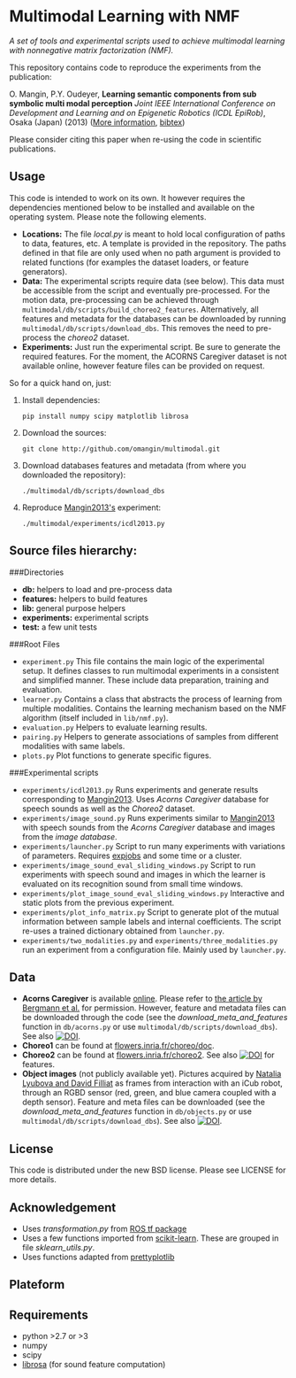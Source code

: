 Multimodal Learning with NMF
============================

*A set of tools and experimental scripts used to achieve multimodal learning with nonnegative matrix factorization (NMF).*

This repository contains code to reproduce the experiments from the publication:

O. Mangin, P.Y. Oudeyer, **Learning semantic components from sub symbolic multi modal perception** *Joint IEEE International Conference on Development and Learning and on Epigenetic Robotics (ICDL EpiRob)*, Osaka (Japan) (2013) ([More information][Mangin2013], [bibtex](http://olivier.mangin.com/media/bibtex/Mangin2013.bib))

Please consider citing this paper when re-using the code in scientific publications.


Usage
-----
This code is intended to work on its own. It however requires the dependencies mentioned below to be installed and available on the operating system. Please note the following elements.

- **Locations:** The file *local.py* is meant to hold local configuration of paths to data, features, etc. A template is provided in the repository. The paths defined in that file are only used when no path argument is provided to related functions (for examples the dataset loaders, or feature generators).
- **Data:** The experimental scripts require data (see below). This data must be accessible from the script and eventually pre-processed. For the motion data, pre-processing can be achieved through `multimodal/db/scripts/build_choreo2_features`. Alternatively, all features and metadata for the databases can be downloaded by running `multimodal/db/scripts/download_dbs`. This removes the need to pre-process the *choreo2* dataset.
- **Experiments:** Just run the experimental script. Be sure to generate the required features. For the moment, the ACORNS Caregiver dataset is not available online, however feature files can be provided on request.

So for a quick hand on, just:

1. Install dependencies:

    `pip install numpy scipy matplotlib librosa`

2. Download the sources:

    `git clone http://github.com/omangin/multimodal.git`

3. Download databases features and metadata (from where you downloaded the repository):

    `./multimodal/db/scripts/download_dbs`

4. Reproduce [Mangin2013's][Mangin2013] experiment:

    `./multimodal/experiments/icdl2013.py`


Source files hierarchy:
-----------------------
###Directories
- **db:** helpers to load and pre-process data
- **features:** helpers to build features
- **lib:** general purpose helpers
- **experiments:** experimental scripts
- **test:** a few unit tests

###Root Files
- `experiment.py` This file contains the main logic of the experimental setup. It defines classes to run multimodal experiments in a consistent and simplified manner. These include data preparation, training and evaluation.
- `learner.py` Contains a class that abstracts the process of learning from multiple modalities. Contains the learning mechanism based on the NMF algorithm (itself included in `lib/nmf.py`).
- `evaluation.py` Helpers to evaluate learning results.
- `pairing.py` Helpers to generate associations of samples from different modalities with same labels.
- `plots.py` Plot functions to generate specific figures.

###Experimental scripts
- `experiments/icdl2013.py` Runs experiments and generate results corresponding to [Mangin2013][Mangin2013]. Uses *Acorns Caregiver* database for speech sounds as well as the *Choreo2* dataset.
- `experiments/image_sound.py` Runs experiments similar to [Mangin2013][Mangin2013] with speech sounds from the *Acorns Caregiver* database and images from the *image database*.
- `experiments/launcher.py` Script to run many experiments with variations of parameters. Requires [expjobs](http://github.com/omangin/expjobs) and some time or a cluster.
- `experiments/image_sound_eval_sliding_windows.py` Script to run experiments with speech sound and images in which the learner is evaluated on its recognition sound from small time windows.
- `experiments/plot_image_sound_eval_sliding_windows.py` Interactive and static plots from the previous experiment.
- `experiments/plot_info_matrix.py` Script to generate plot of the mutual information between sample labels and internal coefficients. The script re-uses a trained dictionary obtained from `launcher.py`.
- `experiments/two_modalities.py` and `experiments/three_modalities.py` run an experiment from a configuration file. Mainly used by `launcher.py`.

Data
----
- **Acorns Caregiver** is available [online](https://corpus1.mpi.nl/ds/asv/;jsessionid=0717131F4474EDF6A9002460E8921321?0&openhandle=hdl:1839/00-0000-0000-001A-D60B-1). Please refer to [the article by Bergmann et al.](http://dx.doi.org/10.1371/journal.pone.0132245) for permission. However, feature and metadata files can be downloaded through the code (see the *download_meta_and_features* function in `db/acorns.py` or use `multimodal/db/scripts/download_dbs`). See also [![DOI](https://zenodo.org/badge/doi/10.5281/zenodo.29600.svg)](http://dx.doi.org/10.5281/zenodo.29600).
- **Choreo1** can be found at [flowers.inria.fr/choreo/doc](https://flowers.inria.fr/choreo/doc/index.html).
- **Choreo2** can be found at [flowers.inria.fr/choreo2](https://flowers.inria.fr/choreo2/index.html). See also [![DOI](https://zenodo.org/badge/doi/10.5281/zenodo.29602.svg)](http://dx.doi.org/10.5281/zenodo.29602) for features.
- **Object images** (not publicly available yet). Pictures acquired by [Natalia Lyubova and David Filliat][Lyubova2012] as frames from interaction with an iCub robot, through an RGBD sensor (red, green, and blue camera coupled with a depth sensor). Feature and meta files can be downloaded (see the *download_meta_and_features* function in `db/objects.py` or use `multimodal/db/scripts/download_dbs`). See also [![DOI](https://zenodo.org/badge/doi/10.5281/zenodo.29607.svg)](http://dx.doi.org/10.5281/zenodo.29607).


License
-------
This code is distributed under the new BSD license. Please see LICENSE for more details.


Acknowledgement
---------------
- Uses *transformation.py* from [ROS tf package](http://wiki.ros.org/tf)
- Uses a few functions imported from [scikit-learn](http://scikit-learn.org). These are grouped in file *sklearn_utils.py*.
- Uses functions adapted from [prettyplotlib](http://olgabot.github.io/prettyplotlib/)


Plateform
---------

Requirements
------------
- python >2.7 or >3
- numpy
- scipy
- [librosa](http://github.com/bmcfee/librosa) (for sound feature computation)


[Mangin2013]: http://olivier.mangin.com/publi#Mangin.2013.ICDL
[Lyubova2012]: http://www.ensta-paristech.fr/TILDElyubova/data/ijcnn2012.pdf
